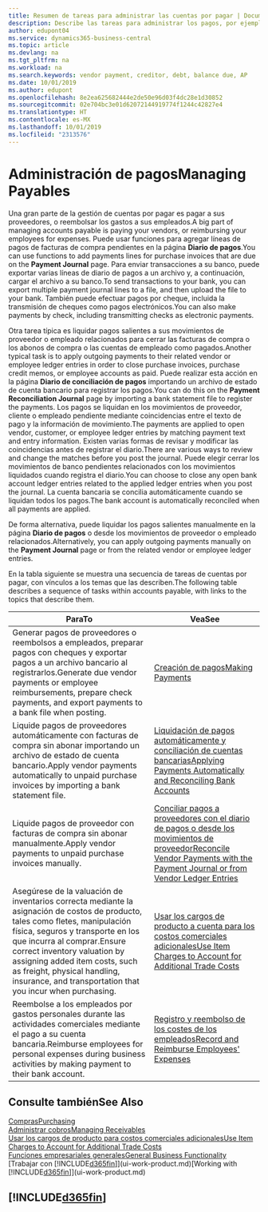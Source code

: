```yaml
---
title: Resumen de tareas para administrar las cuentas por pagar | Documentos de Microsoft
description: Describe las tareas para administrar los pagos, por ejemplo, los pagos a acreedores o la liquidación de pagos salientes en movimientos para cerrar facturas o abonos.
author: edupont04
ms.service: dynamics365-business-central
ms.topic: article
ms.devlang: na
ms.tgt_pltfrm: na
ms.workload: na
ms.search.keywords: vendor payment, creditor, debt, balance due, AP
ms.date: 10/01/2019
ms.author: edupont
ms.openlocfilehash: 8e2ea625682444e2de50e96d03f4dc28e1d30852
ms.sourcegitcommit: 02e704bc3e01d62072144919774f1244c42827e4
ms.translationtype: HT
ms.contentlocale: es-MX
ms.lasthandoff: 10/01/2019
ms.locfileid: "2313576"
---
```

# <a name="managing-payables"></a><span data-ttu-id="36fd8-103">Administración de pagos</span><span class="sxs-lookup"><span data-stu-id="36fd8-103">Managing Payables</span></span>

<span data-ttu-id="36fd8-104">Una gran parte de la gestión de cuentas por pagar es pagar a sus proveedores, o reembolsar los gastos a sus empleados.</span><span class="sxs-lookup"><span data-stu-id="36fd8-104">A big part of managing accounts payable is paying your vendors, or reimbursing your employees for expenses.</span></span> <span data-ttu-id="36fd8-105">Puede usar funciones para agregar líneas de pagos de facturas de compra pendientes en la página **Diario de pagos**.</span><span class="sxs-lookup"><span data-stu-id="36fd8-105">You can use functions to add payments lines for purchase invoices that are due on the **Payment Journal** page.</span></span> <span data-ttu-id="36fd8-106">Para enviar transacciones a su banco, puede exportar varias líneas de diario de pagos a un archivo y, a continuación, cargar el archivo a su banco.</span><span class="sxs-lookup"><span data-stu-id="36fd8-106">To send transactions to your bank, you can export multiple payment journal lines to a file, and then upload the file to your bank.</span></span> <span data-ttu-id="36fd8-107">También puede efectuar pagos por cheque, incluida la transmisión de cheques como pagos electrónicos.</span><span class="sxs-lookup"><span data-stu-id="36fd8-107">You can also make payments by check, including transmitting checks as electronic payments.</span></span>

<span data-ttu-id="36fd8-108">Otra tarea típica es liquidar pagos salientes a sus movimientos de proveedor o empleado relacionados para cerrar las facturas de compra o los abonos de compra o las cuentas de empleado como pagados.</span><span class="sxs-lookup"><span data-stu-id="36fd8-108">Another typical task is to apply outgoing payments to their related vendor or employee ledger entries in order to close purchase invoices, purchase credit memos, or employee accounts as paid.</span></span> <span data-ttu-id="36fd8-109">Puede realizar esta acción en la página **Diario de conciliación de pagos** importando un archivo de estado de cuenta bancario para registrar los pagos.</span><span class="sxs-lookup"><span data-stu-id="36fd8-109">You can do this on the **Payment Reconciliation Journal** page by importing a bank statement file to register the payments.</span></span> <span data-ttu-id="36fd8-110">Los pagos se liquidan en los movimientos de proveedor, cliente o empleado pendiente mediante coincidencias entre el texto de pago y la información de movimiento.</span><span class="sxs-lookup"><span data-stu-id="36fd8-110">The payments are applied to open vendor, customer, or employee ledger entries by matching payment text and entry information.</span></span> <span data-ttu-id="36fd8-111">Existen varias formas de revisar y modificar las coincidencias antes de registrar el diario.</span><span class="sxs-lookup"><span data-stu-id="36fd8-111">There are various ways to review and change the matches before you post the journal.</span></span> <span data-ttu-id="36fd8-112">Puede elegir cerrar los movimientos de banco pendientes relacionados con los movimientos liquidados cuando registra el diario.</span><span class="sxs-lookup"><span data-stu-id="36fd8-112">You can choose to close any open bank account ledger entries related to the applied ledger entries when you post the journal.</span></span> <span data-ttu-id="36fd8-113">La cuenta bancaria se concilia automáticamente cuando se liquidan todos los pagos.</span><span class="sxs-lookup"><span data-stu-id="36fd8-113">The bank account is automatically reconciled when all payments are applied.</span></span>

<span data-ttu-id="36fd8-114">De forma alternativa, puede liquidar los pagos salientes manualmente en la página **Diario de pagos** o desde los movimientos de proveedor o empleado relacionados.</span><span class="sxs-lookup"><span data-stu-id="36fd8-114">Alternatively, you can apply outgoing payments manually on the **Payment Journal** page or from the related vendor or employee ledger entries.</span></span>

<span data-ttu-id="36fd8-115">En la tabla siguiente se muestra una secuencia de tareas de cuentas por pagar, con vínculos a los temas que las describen.</span><span class="sxs-lookup"><span data-stu-id="36fd8-115">The following table describes a sequence of tasks within accounts payable, with links to the topics that describe them.</span></span>

| <span data-ttu-id="36fd8-116">Para</span><span class="sxs-lookup"><span data-stu-id="36fd8-116">To</span></span> | <span data-ttu-id="36fd8-117">Vea</span><span class="sxs-lookup"><span data-stu-id="36fd8-117">See</span></span> |
| --- | --- |
| <span data-ttu-id="36fd8-118">Generar pagos de proveedores o reembolsos a empleados, preparar pagos con cheques y exportar pagos a un archivo bancario al registrarlos.</span><span class="sxs-lookup"><span data-stu-id="36fd8-118">Generate due vendor payments or employee reimbursements, prepare check payments, and export payments to a bank file when posting.</span></span> |[<span data-ttu-id="36fd8-119">Creación de pagos</span><span class="sxs-lookup"><span data-stu-id="36fd8-119">Making Payments</span></span>](payables-make-payments.md) |
| <span data-ttu-id="36fd8-120">Liquide pagos de proveedores automáticamente con facturas de compra sin abonar importando un archivo de estado de cuenta bancario.</span><span class="sxs-lookup"><span data-stu-id="36fd8-120">Apply vendor payments automatically to unpaid purchase invoices by importing a bank statement file.</span></span> |[<span data-ttu-id="36fd8-121">Liquidación de pagos automáticamente y conciliación de cuentas bancarias</span><span class="sxs-lookup"><span data-stu-id="36fd8-121">Applying Payments Automatically and Reconciling Bank Accounts</span></span>](receivables-apply-payments-auto-reconcile-bank-accounts.md) |
| <span data-ttu-id="36fd8-122">Liquide pagos de proveedor con facturas de compra sin abonar manualmente.</span><span class="sxs-lookup"><span data-stu-id="36fd8-122">Apply vendor payments to unpaid purchase invoices manually.</span></span> |[<span data-ttu-id="36fd8-123">Conciliar pagos a proveedores con el diario de pagos o desde los movimientos de proveedor</span><span class="sxs-lookup"><span data-stu-id="36fd8-123">Reconcile Vendor Payments with the Payment Journal or from Vendor Ledger Entries</span></span>](payables-how-apply-purchase-transactions-manually.md) |
|<span data-ttu-id="36fd8-124">Asegúrese de la valuación de inventarios correcta mediante la asignación de costos de producto, tales como fletes, manipulación física, seguros y transporte en los que incurra al comprar.</span><span class="sxs-lookup"><span data-stu-id="36fd8-124">Ensure correct inventory valuation by assigning added item costs, such as freight, physical handling, insurance, and transportation that you incur when purchasing.</span></span>|[<span data-ttu-id="36fd8-125">Usar los cargos de producto a cuenta para los costos comerciales adicionales</span><span class="sxs-lookup"><span data-stu-id="36fd8-125">Use Item Charges to Account for Additional Trade Costs</span></span>](payables-how-assign-item-charges.md)|
|<span data-ttu-id="36fd8-126">Reembolse a los empleados por gastos personales durante las actividades comerciales mediante el pago a su cuenta bancaria.</span><span class="sxs-lookup"><span data-stu-id="36fd8-126">Reimburse employees for personal expenses during business activities by making payment to their bank account.</span></span>|[<span data-ttu-id="36fd8-127">Registro y reembolso de los costes de los empleados</span><span class="sxs-lookup"><span data-stu-id="36fd8-127">Record and Reimburse Employees' Expenses</span></span>](finance-how-record-reimburse-employee-expenses.md)|

## <a name="see-also"></a><span data-ttu-id="36fd8-128">Consulte también</span><span class="sxs-lookup"><span data-stu-id="36fd8-128">See Also</span></span>
[<span data-ttu-id="36fd8-129">Compras</span><span class="sxs-lookup"><span data-stu-id="36fd8-129">Purchasing</span></span>](purchasing-manage-purchasing.md)  
[<span data-ttu-id="36fd8-130">Administrar cobros</span><span class="sxs-lookup"><span data-stu-id="36fd8-130">Managing Receivables</span></span>](receivables-manage-receivables.md)  
[<span data-ttu-id="36fd8-131">Usar los cargos de producto para costos comerciales adicionales</span><span class="sxs-lookup"><span data-stu-id="36fd8-131">Use Item Charges to Account for Additional Trade Costs</span></span>](payables-how-assign-item-charges.md)  
[<span data-ttu-id="36fd8-132">Funciones empresariales generales</span><span class="sxs-lookup"><span data-stu-id="36fd8-132">General Business Functionality</span></span>](ui-across-business-areas.md)  
<span data-ttu-id="36fd8-133">[Trabajar con [!INCLUDE[d365fin](includes/d365fin_md.md)]](ui-work-product.md)</span><span class="sxs-lookup"><span data-stu-id="36fd8-133">[Working with [!INCLUDE[d365fin](includes/d365fin_md.md)]](ui-work-product.md)</span></span>

## [!INCLUDE[d365fin](includes/free_trial_md.md)]  
